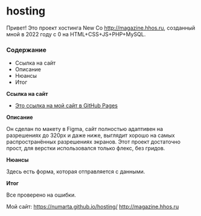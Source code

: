 # hosting

Привет! Это проект хостинга New Co http://magazine.hhos.ru, созданный мной в 2022 году с 0 на HTML+CSS+JS+PHP+MySQL.

### Содержание
* Ссылка на сайт
* Описание
* Нюансы
* Итог

**Ссылка на сайт**

* [Это ссылка на мой сайт в GitHub Pages](https://numarta.github.io/hosting/)

**Описание**

Он сделан по макету в Figma, сайт полностью адаптивен на разрешениях до 320px и даже ниже, выглядит хорошо на самых распространённых разрешениях экранов.
Этот проект достаточно прост, для верстки использовался только флекс, без гридов.

**Нюансы**

Здесь есть форма, которая отправляется с данными.

**Итог**

Все проверено на ошибки.

Мой сайт:
https://numarta.github.io/hosting/
http://magazine.hhos.ru
